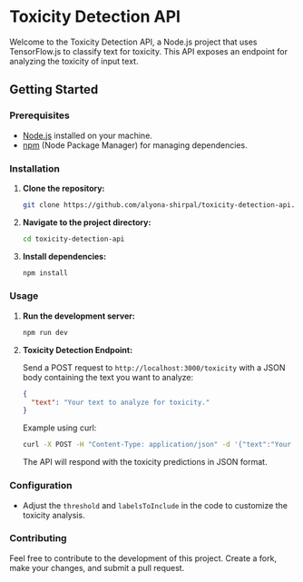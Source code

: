 # Toxicity Detection API

Welcome to the Toxicity Detection API, a Node.js project that uses TensorFlow.js to classify text for toxicity. This API exposes an endpoint for analyzing the toxicity of input text.

## Getting Started

### Prerequisites

- [Node.js](https://nodejs.org/) installed on your machine.
- [npm](https://www.npmjs.com/) (Node Package Manager) for managing dependencies.

### Installation

1. **Clone the repository:**

    ```bash
    git clone https://github.com/alyona-shirpal/toxicity-detection-api.git
    ```

2. **Navigate to the project directory:**

    ```bash
    cd toxicity-detection-api
    ```

3. **Install dependencies:**

    ```bash
    npm install
    ```

### Usage

1. **Run the development server:**

    ```bash
    npm run dev
    ```

2. **Toxicity Detection Endpoint:**

   Send a POST request to `http://localhost:3000/toxicity` with a JSON body containing the text you want to analyze:

    ```json
    {
      "text": "Your text to analyze for toxicity."
    }
    ```

   Example using curl:

    ```bash
    curl -X POST -H "Content-Type: application/json" -d '{"text":"Your text to analyze for toxicity."}' http://localhost:your-port/toxicity
    ```

   The API will respond with the toxicity predictions in JSON format.

### Configuration

- Adjust the `threshold` and `labelsToInclude` in the code to customize the toxicity analysis.

### Contributing

Feel free to contribute to the development of this project. Create a fork, make your changes, and submit a pull request.


